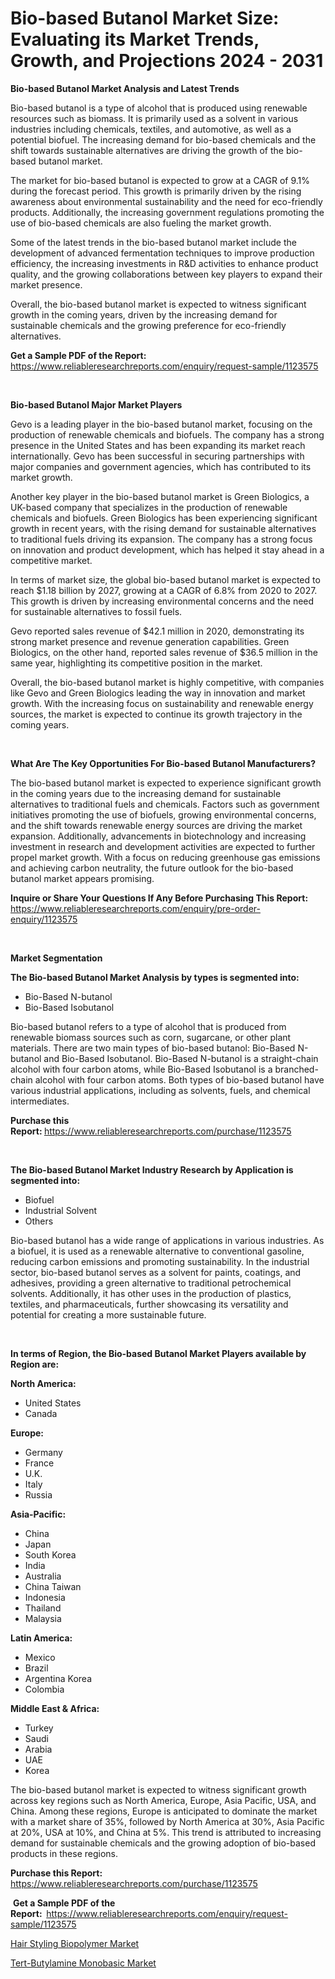 <p><h1>Bio-based Butanol Market Size: Evaluating its Market Trends, Growth, and Projections 2024 - 2031</h1></p><p><strong>Bio-based Butanol Market Analysis and Latest Trends</strong></p>
<p><p>Bio-based butanol is a type of alcohol that is produced using renewable resources such as biomass. It is primarily used as a solvent in various industries including chemicals, textiles, and automotive, as well as a potential biofuel. The increasing demand for bio-based chemicals and the shift towards sustainable alternatives are driving the growth of the bio-based butanol market.</p><p>The market for bio-based butanol is expected to grow at a CAGR of 9.1% during the forecast period. This growth is primarily driven by the rising awareness about environmental sustainability and the need for eco-friendly products. Additionally, the increasing government regulations promoting the use of bio-based chemicals are also fueling the market growth.</p><p>Some of the latest trends in the bio-based butanol market include the development of advanced fermentation techniques to improve production efficiency, the increasing investments in R&D activities to enhance product quality, and the growing collaborations between key players to expand their market presence.</p><p>Overall, the bio-based butanol market is expected to witness significant growth in the coming years, driven by the increasing demand for sustainable chemicals and the growing preference for eco-friendly alternatives.</p></p>
<p><strong>Get a Sample PDF of the Report:&nbsp;</strong> <a href="https://www.reliableresearchreports.com/enquiry/request-sample/1123575">https://www.reliableresearchreports.com/enquiry/request-sample/1123575</a></p>
<p>&nbsp;</p>
<p><strong>Bio-based Butanol Major Market Players</strong></p>
<p><p>Gevo is a leading player in the bio-based butanol market, focusing on the production of renewable chemicals and biofuels. The company has a strong presence in the United States and has been expanding its market reach internationally. Gevo has been successful in securing partnerships with major companies and government agencies, which has contributed to its market growth.</p><p>Another key player in the bio-based butanol market is Green Biologics, a UK-based company that specializes in the production of renewable chemicals and biofuels. Green Biologics has been experiencing significant growth in recent years, with the rising demand for sustainable alternatives to traditional fuels driving its expansion. The company has a strong focus on innovation and product development, which has helped it stay ahead in a competitive market.</p><p>In terms of market size, the global bio-based butanol market is expected to reach $1.18 billion by 2027, growing at a CAGR of 6.8% from 2020 to 2027. This growth is driven by increasing environmental concerns and the need for sustainable alternatives to fossil fuels.</p><p>Gevo reported sales revenue of $42.1 million in 2020, demonstrating its strong market presence and revenue generation capabilities. Green Biologics, on the other hand, reported sales revenue of $36.5 million in the same year, highlighting its competitive position in the market.</p><p>Overall, the bio-based butanol market is highly competitive, with companies like Gevo and Green Biologics leading the way in innovation and market growth. With the increasing focus on sustainability and renewable energy sources, the market is expected to continue its growth trajectory in the coming years.</p></p>
<p>&nbsp;</p>
<p><strong>What Are The Key Opportunities For Bio-based Butanol Manufacturers?</strong></p>
<p><p>The bio-based butanol market is expected to experience significant growth in the coming years due to the increasing demand for sustainable alternatives to traditional fuels and chemicals. Factors such as government initiatives promoting the use of biofuels, growing environmental concerns, and the shift towards renewable energy sources are driving the market expansion. Additionally, advancements in biotechnology and increasing investment in research and development activities are expected to further propel market growth. With a focus on reducing greenhouse gas emissions and achieving carbon neutrality, the future outlook for the bio-based butanol market appears promising.</p></p>
<p><strong>Inquire or Share Your Questions If Any Before Purchasing This Report:</strong> <a href="https://www.reliableresearchreports.com/enquiry/pre-order-enquiry/1123575">https://www.reliableresearchreports.com/enquiry/pre-order-enquiry/1123575</a></p>
<p>&nbsp;</p>
<p><strong>Market Segmentation</strong></p>
<p><strong>The Bio-based Butanol Market Analysis by types is segmented into:</strong></p>
<p><ul><li>Bio-Based N-butanol</li><li>Bio-Based Isobutanol</li></ul></p>
<p><p>Bio-based butanol refers to a type of alcohol that is produced from renewable biomass sources such as corn, sugarcane, or other plant materials. There are two main types of bio-based butanol: Bio-Based N-butanol and Bio-Based Isobutanol. Bio-Based N-butanol is a straight-chain alcohol with four carbon atoms, while Bio-Based Isobutanol is a branched-chain alcohol with four carbon atoms. Both types of bio-based butanol have various industrial applications, including as solvents, fuels, and chemical intermediates.</p></p>
<p><strong>Purchase this Report:&nbsp;</strong><a href="https://www.reliableresearchreports.com/purchase/1123575">https://www.reliableresearchreports.com/purchase/1123575</a></p>
<p>&nbsp;</p>
<p><strong>The Bio-based Butanol Market Industry Research by Application is segmented into:</strong></p>
<p><ul><li>Biofuel</li><li>Industrial Solvent</li><li>Others</li></ul></p>
<p><p>Bio-based butanol has a wide range of applications in various industries. As a biofuel, it is used as a renewable alternative to conventional gasoline, reducing carbon emissions and promoting sustainability. In the industrial sector, bio-based butanol serves as a solvent for paints, coatings, and adhesives, providing a green alternative to traditional petrochemical solvents. Additionally, it has other uses in the production of plastics, textiles, and pharmaceuticals, further showcasing its versatility and potential for creating a more sustainable future.</p></p>
<p>&nbsp;</p>
<p><strong>In terms of Region, the Bio-based Butanol Market Players available by Region are:</strong></p>
<p>
    <p> <strong> North America: </strong>
        <ul>
            <li>United States</li>
            <li>Canada</li>
        </ul>
        </p> 
    <p> <strong> Europe: </strong>
        <ul>
            <li>Germany</li>
            <li>France</li>
            <li>U.K.</li>
            <li>Italy</li>
            <li>Russia</li>
        </ul>
        </p> 
    <p> <strong> Asia-Pacific: </strong>
        <ul>
            <li>China</li>
            <li>Japan</li>
            <li>South Korea</li>
            <li>India</li>
            <li>Australia</li>
            <li>China Taiwan</li>
            <li>Indonesia</li>
            <li>Thailand</li>
            <li>Malaysia</li>
        </ul>
        </p> 
    <p> <strong> Latin America: </strong>
        <ul>
            <li>Mexico</li>
            <li>Brazil</li>
            <li>Argentina Korea</li>
            <li>Colombia</li>
        </ul>
        </p> 
    <p> <strong> Middle East & Africa: </strong>
        <ul>
            <li>Turkey</li>
            <li>Saudi</li>
            <li>Arabia</li>
            <li>UAE</li>
            <li>Korea</li>
        </ul>
    </p>
    </p>
<p><p>The bio-based butanol market is expected to witness significant growth across key regions such as North America, Europe, Asia Pacific, USA, and China. Among these regions, Europe is anticipated to dominate the market with a market share of 35%, followed by North America at 30%, Asia Pacific at 20%, USA at 10%, and China at 5%. This trend is attributed to increasing demand for sustainable chemicals and the growing adoption of bio-based products in these regions.</p></p>
<p><strong>Purchase this Report: </strong><a href="https://www.reliableresearchreports.com/purchase/1123575">https://www.reliableresearchreports.com/purchase/1123575</a></p>
<p>&nbsp;<strong>Get a Sample PDF of the Report:&nbsp;&nbsp;</strong><a href="https://www.reliableresearchreports.com/enquiry/request-sample/1123575">https://www.reliableresearchreports.com/enquiry/request-sample/1123575</a></p>
<p><strong></strong></p>
<p><p><a href="https://cat-emmental-94b.notion.site/Hair-Styling-Biopolymer-Market-Centers-on-Aspects-such-as-Market-Growth-Market-Share-Market-Opport-525aec5bbb94458c95f25b360756e02c">Hair Styling Biopolymer Market</a></p><p><a href="https://github.com/nicholepatriciadoylenwnrjr0/Market-Research-Report-List-1/blob/main/tert-butylamine-monobasic-market.md">Tert-Butylamine Monobasic Market</a></p></p>